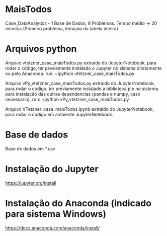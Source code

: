 # MaisTodos
Case_DataAnalytics - 1 Base de Dados, 8 Problemas. Tempo médio -> 20 minutos (Primeiro problema, iteração da tabela inteira)


# Arquivos python
Arquivo vtetzner_case_maisTodos.py extraido do JupyterNotebook, para rodar o código, ter previamente instalado o Jupyter no sistema diretamente ou pelo Anaconda.
run: ~ipython vtetzner_case_maisTodos.py

Arquivo vPy_vtetzner_case_maisTodos.py extraido do JupyterNotebook, para rodar o código, ter previamente instalado a biblioteca pip no sistema para instalação das outras dependencias (pandas e numpy, caso necessario).
run: ~python vPy_vtetzner_case_maisTodos.py

Arquivo VTetzner_case_maisTodos.ipynb extraido do JupyterNotebook, para rodar o código em ambiente JupyterNotebook.

# Base de dados
Base de dados em *.csv

# Instalação do Jupyter
https://jupyter.org/install

# Instalação do Anaconda (indicado para sistema Windows)
https://docs.anaconda.com/anaconda/install/
